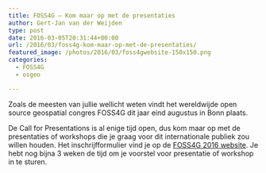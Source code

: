```yaml
---
title: FOSS4G – Kom maar op met de presentaties
author: Gert-Jan van der Weijden
type: post
date: 2016-03-05T20:31:44+00:00
url: /2016/03/foss4g-kom-maar-op-met-de-presentaties/
featured_image: /photos/2016/03/foss4gwebsite-150x150.png
categories:
  - FOSS4G
  - osgeo

---
```

Zoals de meesten van jullie wellicht weten vindt het wereldwijde open source geospatial congres FOSS4G dit jaar eind augustus in Bonn plaats.

De Call for Presentations is al enige tijd open, dus kom maar op met de presentaties of workshops die je graag voor dit internationale publiek zou willen houden. Het inschrijfformulier vind je op de [FOSS4G 2016 website][1]. Je hebt nog bijna 3 weken de tijd om je voorstel voor presentatie of workshop in te sturen.

[1]: http://2016.foss4g.org/news-entry/call-for-submissions.html